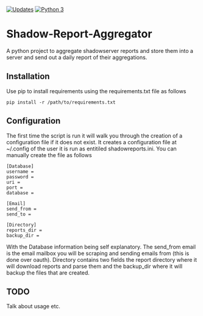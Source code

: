 [![Updates](https://pyup.io/repos/github/5A4B48/Shadow-Report-Aggregator/shield.svg)](https://pyup.io/repos/github/5A4B48/Shadow-Report-Aggregator/)
[![Python 3](https://pyup.io/repos/github/5A4B48/Shadow-Report-Aggregator/python-3-shield.svg)](https://pyup.io/repos/github/5A4B48/Shadow-Report-Aggregator/)

# Shadow-Report-Aggregator
A python project to aggregate shadowserver reports and store them into a server and send out a daily report of their aggregations.

## Installation
Use pip to install requirements using the requirements.txt file as follows 

```
pip install -r /path/to/requirements.txt
```

## Configuration

The first time the script is run it will walk you through the creation of a configuration file if it does not exist. It creates a configuration file at ~/.config of the user it is run as entitiled shadowreports.ini. You can manually create the file as follows 
```
[Database]
username = 
password = 
uri = 
port = 
database = 

[Email]
send_from = 
send_to = 

[Directory]
reports_dir = 
backup_dir = 
```
With the Database information being self explanatory. The send_from email is the email mailbox you will be scraping and sending emails from (this is done over oauth). Directory contains two fields the report directory where it will download reports and parse them and the backup_dir where it will backup the files that are created. 

## TODO 
Talk about usage etc. 

